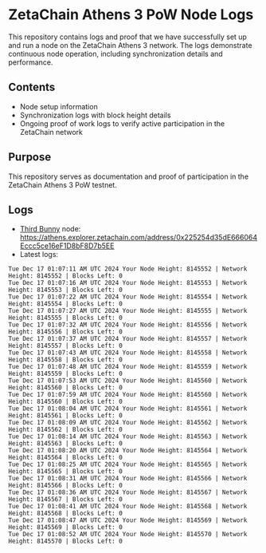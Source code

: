 # ZetaChain Athens 3 PoW Node Logs
This repository contains logs and proof that we have successfully set up and run a node on the ZetaChain Athens 3 network. The logs demonstrate continuous node operation, including synchronization details and performance.

## Contents
- Node setup information
- Synchronization logs with block height details
- Ongoing proof of work logs to verify active participation in the ZetaChain network

## Purpose
This repository serves as documentation and proof of participation in the ZetaChain Athens 3 PoW testnet.

## Logs

- [Third Bunny](https://thirdbunny.xyz/) node: https://athens.explorer.zetachain.com/address/0x225254d35dE666064Eccc5ce16eF1D8bF8D7b5EE
- Latest logs:
```
Tue Dec 17 01:07:11 AM UTC 2024 Your Node Height: 8145552 | Network Height: 8145552 | Blocks Left: 0
Tue Dec 17 01:07:16 AM UTC 2024 Your Node Height: 8145553 | Network Height: 8145553 | Blocks Left: 0
Tue Dec 17 01:07:22 AM UTC 2024 Your Node Height: 8145554 | Network Height: 8145554 | Blocks Left: 0
Tue Dec 17 01:07:27 AM UTC 2024 Your Node Height: 8145555 | Network Height: 8145555 | Blocks Left: 0
Tue Dec 17 01:07:32 AM UTC 2024 Your Node Height: 8145556 | Network Height: 8145556 | Blocks Left: 0
Tue Dec 17 01:07:37 AM UTC 2024 Your Node Height: 8145557 | Network Height: 8145557 | Blocks Left: 0
Tue Dec 17 01:07:43 AM UTC 2024 Your Node Height: 8145558 | Network Height: 8145558 | Blocks Left: 0
Tue Dec 17 01:07:48 AM UTC 2024 Your Node Height: 8145559 | Network Height: 8145559 | Blocks Left: 0
Tue Dec 17 01:07:53 AM UTC 2024 Your Node Height: 8145560 | Network Height: 8145560 | Blocks Left: 0
Tue Dec 17 01:07:59 AM UTC 2024 Your Node Height: 8145560 | Network Height: 8145560 | Blocks Left: 0
Tue Dec 17 01:08:04 AM UTC 2024 Your Node Height: 8145561 | Network Height: 8145561 | Blocks Left: 0
Tue Dec 17 01:08:09 AM UTC 2024 Your Node Height: 8145562 | Network Height: 8145562 | Blocks Left: 0
Tue Dec 17 01:08:14 AM UTC 2024 Your Node Height: 8145563 | Network Height: 8145563 | Blocks Left: 0
Tue Dec 17 01:08:20 AM UTC 2024 Your Node Height: 8145564 | Network Height: 8145564 | Blocks Left: 0
Tue Dec 17 01:08:25 AM UTC 2024 Your Node Height: 8145565 | Network Height: 8145565 | Blocks Left: 0
Tue Dec 17 01:08:31 AM UTC 2024 Your Node Height: 8145566 | Network Height: 8145566 | Blocks Left: 0
Tue Dec 17 01:08:36 AM UTC 2024 Your Node Height: 8145567 | Network Height: 8145567 | Blocks Left: 0
Tue Dec 17 01:08:41 AM UTC 2024 Your Node Height: 8145568 | Network Height: 8145568 | Blocks Left: 0
Tue Dec 17 01:08:47 AM UTC 2024 Your Node Height: 8145569 | Network Height: 8145569 | Blocks Left: 0
Tue Dec 17 01:08:52 AM UTC 2024 Your Node Height: 8145570 | Network Height: 8145570 | Blocks Left: 0
```
